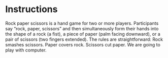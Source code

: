 # Instructions
 Rock paper scissors is a hand game for two or more players. Participants say “rock, paper, scissors” and then simultaneously form their hands into the shape of a rock (a fist), a piece of paper (palm facing downward), or a pair of scissors (two fingers extended). The rules are straightforward:
 Rock smashes scissors.
 Paper covers rock.
 Scissors cut paper.
We are going to play with computer.
